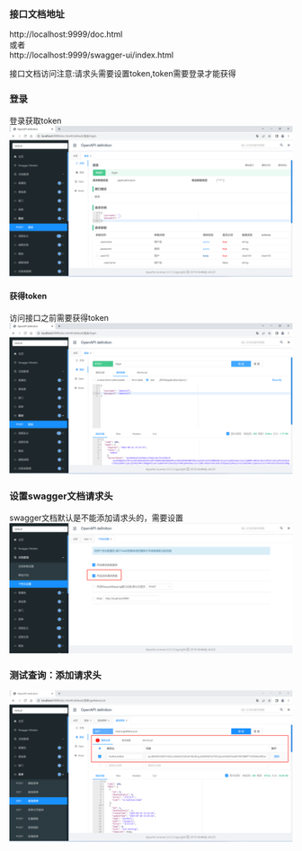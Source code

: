 ### 接口文档地址
http://localhost:9999/doc.html \
或者\
http://localhost:9999/swagger-ui/index.html

接口文档访问注意:请求头需要设置token,token需要登录才能获得

### 登录
登录获取token
![img](images/登录.png)

#### 获得token
访问接口之前需要获得token
![img](images/获得token.png)

### 设置swagger文档请求头
swagger文档默认是不能添加请求头的，需要设置
![img](images/允许header.png)

### 测试查询：添加请求头
![img](images/添加请求头.png)